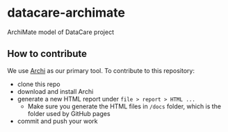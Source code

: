 # datacare-archimate
ArchiMate model of DataCare project


## How to contribute

We use [Archi](https://www.archimatetool.com) as our primary tool. To contribute to this repository:
- clone this repo
- download and install Archi
- generate a new HTML report under `file > report > HTML ...`
  - Make sure you generate the HTML files in `/docs` folder, which is the folder used by GitHub pages
- commit and push your work
